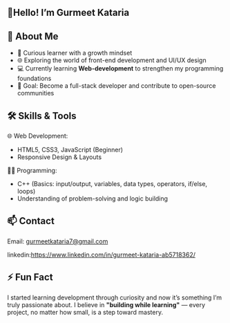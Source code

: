 ## 👋Hello! I’m Gurmeet Kataria

## 💼 About Me

- 🧠 Curious learner with a growth mindset  
- 🌐 Exploring the world of front-end development and UI/UX design  
- 💻 Currently learning **Web-development** to strengthen my programming foundations  
- 🎯 Goal: Become a full-stack developer and contribute to open-source communities

## 🛠️ Skills & Tools

🌐 Web Development:
- HTML5, CSS3, JavaScript (Beginner)
- Responsive Design & Layouts

👨‍💻 Programming: 
- C++ (Basics: input/output, variables, data types, operators, if/else, loops)
- Understanding of problem-solving and logic building


## 📫 Contact
Email: gurmeetkataria7@gmail.com

linkedin:https://www.linkedin.com/in/gurmeet-kataria-ab5718362/

## ⚡ Fun Fact
I started learning development through curiosity and now it’s something I’m truly passionate about. I believe in **"building while learning"** — every project, no matter how small, is a step toward mastery.
 

